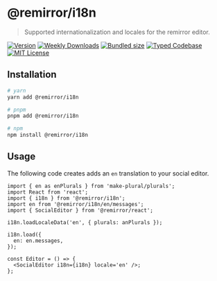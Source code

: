 # @remirror/i18n

> Supported internationalization and locales for the remirror editor.

[![Version][version]][npm] [![Weekly Downloads][downloads-badge]][npm] [![Bundled size][size-badge]][size] [![Typed Codebase][typescript]](#) [![MIT License][license]](#)

[version]: https://flat.badgen.net/npm/v/@remirror/i18n/next
[npm]: https://npmjs.com/package/@remirror/i18n/v/next
[license]: https://flat.badgen.net/badge/license/MIT/purple
[size]: https://bundlephobia.com/result?p=@remirror/i18n
[size-badge]: https://flat.badgen.net/bundlephobia/minzip/@remirror/i18n
[typescript]: https://flat.badgen.net/badge/icon/TypeScript?icon=typescript&label
[downloads-badge]: https://badgen.net/npm/dw/@remirror/i18n/red?icon=npm

## Installation

```bash
# yarn
yarn add @remirror/i18n

# pnpm
pnpm add @remirror/i18n

# npm
npm install @remirror/i18n
```

## Usage

The following code creates adds an `en` translation to your social editor.

```tsx
import { en as enPlurals } from 'make-plural/plurals';
import React from 'react';
import { i18n } from '@remirror/i18n';
import en from '@remirror/i18n/en/messages';
import { SocialEditor } from '@remirror/react';

i18n.loadLocaleData('en', { plurals: anPlurals });

i18n.load({
  en: en.messages,
});

const Editor = () => {
  <SocialEditor i18n={i18n} locale='en' />;
};
```
